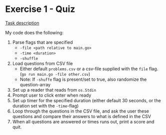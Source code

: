 # Exercise 1 - Quiz

[Task description](https://github.com/gophercises/quiz)

My code does the following:

1. Parse flags that are specified
   - `-file <path relative to main.go>`
   - `-time <duration>`
   - `-shuffle`
2. Load questions from CSV file
   - Either default `problems.csv` or a csv-file supplied with the `file` flag. (`go run main.go -file other.csv`)
   - Note: If `-shuffe` flag is present/set to true, also randomize the question-array
3. Set up a reader that reads from `os.Stdin`
4. Prompt user to click enter when ready
5. Set up timer for the specified duration (either default 30 seconds, or the duration set with the `-time`-flag)
6. Loop through the questions in the CSV file, and ask the user these questions and compare their answers to what is defined in the CSV
7. When all questions are answered or times runs out, print a score and quit.
